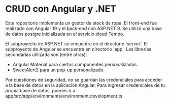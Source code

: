 # CRUD con Angular y .NET

Este repositorio implementa un gestor de stock de ropa. El front-end fue realizado con Angular 19 y el back-end con ASP.NET 9. Se utilizó una base de datos postgre inicializada en el servicio cloud Tembo.

El subproyecto de ASP.NET se encuentra en el directorio 'server'. El subproyecto de Angular se encuentra en directorio 'app'. Las librerías secundarias utilizada son (entre otras):

*  Angular Material para ciertos componentes personalizados.
* SweetAlert2 para un pop-up personalizado.

Por cuestiones de seguridad, no se guardan las credenciales para acceder a la base de datos en la aplicación Angular. Para ingresar credenciales
de tu propia base de datos, puedes ir a app/src/app/environments/environment.development.ts

